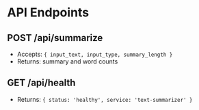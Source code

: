 # API Endpoints

## POST /api/summarize
- Accepts: `{ input_text, input_type, summary_length }`
- Returns: summary and word counts

## GET /api/health
- Returns: `{ status: 'healthy', service: 'text-summarizer' }` 
